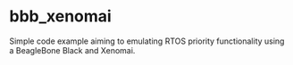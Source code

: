 # bbb_xenomai

Simple code example aiming to emulating RTOS priority functionality using a BeagleBone Black and Xenomai.
